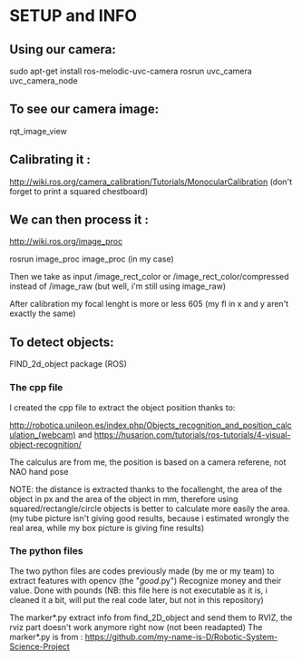 # SETUP and INFO

## Using our camera:
sudo apt-get install ros-melodic-uvc-camera
rosrun uvc_camera uvc_camera_node

## To see our camera image: 
rqt_image_view

## Calibrating it :
http://wiki.ros.org/camera_calibration/Tutorials/MonocularCalibration
(don't forget to print a squared chestboard)

## We can then process it :
http://wiki.ros.org/image_proc

rosrun image_proc image_proc (in my case)

Then we take as input 
/image_rect_color or /image_rect_color/compressed
instead of 
/image_raw (but well, i'm still using image_raw)


After calibration my focal lenght is more or less 605 (my fl in x and y aren't exactly the same)


## To detect objects:
FIND_2d_object package (ROS)

### The cpp file
I created the cpp file to extract the object position thanks to: 

http://robotica.unileon.es/index.php/Objects_recognition_and_position_calculation_(webcam)
and
https://husarion.com/tutorials/ros-tutorials/4-visual-object-recognition/

The calculus are from me, the position is based on a camera referene, not NAO hand pose

NOTE: the distance is extracted thanks to the focallenght, the area of the object in px and the area of the object in mm, therefore using squared/rectangle/circle objects is better to calculate more easily the area. (my tube picture isn't giving good results, because i estimated wrongly the real area, while my box picture is giving fine results) 

### The python files
The two python files are codes previously made (by me or my team) to extract features with opencv (the "*good*.py") 
Recognize money and their value. Done with pounds (NB: this file here is not executable as it is, i cleaned it a bit, will put the real code later, but not in this repository)

The marker*.py extract info from find_2D_object and send them to RVIZ, the rviz part doesn't work anymore right now (not been readapted)
The marker*.py is from : https://github.com/my-name-is-D/Robotic-System-Science-Project




